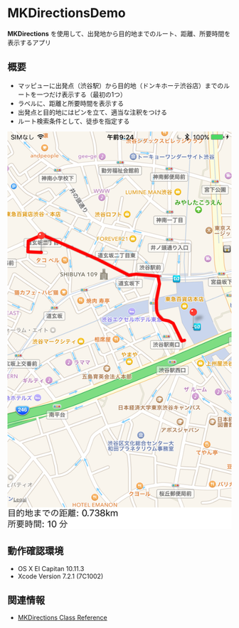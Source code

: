 # MKDirectionsDemo

**MKDirections** を使用して、出発地から目的地までのルート、距離、所要時間を表示するアプリ

## 概要

- マッピューに出発点（渋谷駅）から目的地（ドンキホーテ渋谷店）までのルートを一つだけ表示する（最初の1つ）
- ラベルに、距離と所要時間を表示する
- 出発点と目的地にはピンを立て、適当な注釈をつける
- ルート検索条件として、徒歩を指定する

![hoge](./MKDirectionsDemo.png)

## 動作確認環境

- OS X EI Capitan 10.11.3
- Xcode Version 7.2.1 (7C1002)

## 関連情報

- [MKDirections Class Reference](https://developer.apple.com/library/ios/documentation/MapKit/Reference/MKDirections_class/)
